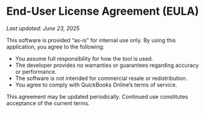 # End-User License Agreement (EULA)

_Last updated: June 23, 2025_

This software is provided “as-is” for internal use only. By using this application, you agree to the following:

- You assume full responsibility for how the tool is used.
- The developer provides no warranties or guarantees regarding accuracy or performance.
- The software is not intended for commercial resale or redistribution.
- You agree to comply with QuickBooks Online’s terms of service.

This agreement may be updated periodically. Continued use constitutes acceptance of the current terms.
